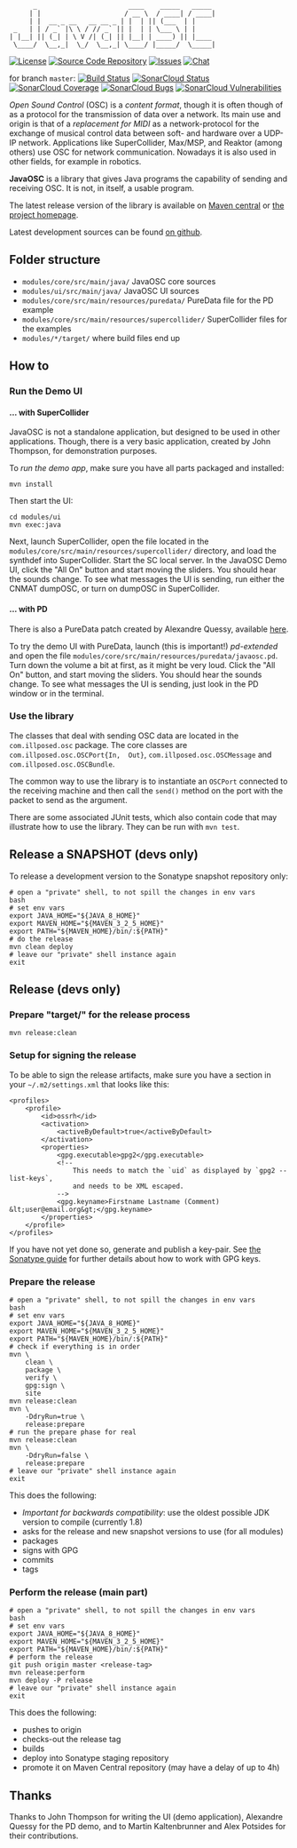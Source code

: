 	      _                       ____    _____   _____
	     | |                     / __ \  / ____| / ____|
	     | |  __ _ __   __ __ _ | |  | || (___  | |
	 _   | | / _` |\ \ / // _` || |  | | \___ \ | |
	| |__| || (_| | \ V /| (_| || |__| | ____) || |____
	 \____/  \__,_|  \_/  \__,_| \____/ |_____/  \_____|

<!-- The title was created with: `figlet -k -f big JavaOSC` -->

[![License](https://img.shields.io/badge/license-BSD%203--Clause-orange.svg)](https://opensource.org/licenses/BSD-3-Clause)
[![Source Code Repository](https://img.shields.io/badge/source--repo-GitHub-blue.svg)](https://github.com/hoijui/JavaOSC)
[![Issues](https://img.shields.io/badge/issues-GitHub-red.svg)](https://github.com/hoijui/JavaOSC/issues)
[![Chat](https://img.shields.io/badge/chat-IRC-darkgreen.svg)](irc://irc.freenode.net/javaosc)

for branch `master`:
[![Build Status](https://travis-ci.org/hoijui/JavaOSC.svg?branch=master)](https://travis-ci.org/hoijui/JavaOSC)
[![SonarCloud Status](https://sonarcloud.io/api/project_badges/measure?project=com.illposed.osc:javaosc&metric=alert_status)](https://sonarcloud.io/dashboard?id=com.illposed.osc:javaosc) 
[![SonarCloud Coverage](https://sonarcloud.io/api/project_badges/measure?project=com.illposed.osc:javaosc&metric=coverage)](https://sonarcloud.io/component_measures/metric/coverage/list?id=com.illposed.osc:javaosc)
[![SonarCloud Bugs](https://sonarcloud.io/api/project_badges/measure?project=com.illposed.osc:javaosc&metric=bugs)](https://sonarcloud.io/component_measures/metric/reliability_rating/list?id=com.illposed.osc:javaosc)
[![SonarCloud Vulnerabilities](https://sonarcloud.io/api/project_badges/measure?project=com.illposed.osc:javaosc&metric=vulnerabilities)](https://sonarcloud.io/component_measures/metric/security_rating/list?id=com.illposed.osc:javaosc)

_Open Sound Control_ (OSC) is a _content format_,
though it is often though of as a protocol for the transmission of data over a network.
Its main use and origin is that of a _replacement for MIDI_
as a network-protocol for the exchange of musical control data between soft- and hardware over a UDP-IP network.
Applications like SuperCollider, Max/MSP, and Reaktor (among others) use OSC for network communication.
Nowadays it is also used in other fields, for example in robotics.

__JavaOSC__ is a library that gives Java programs the capability of sending and receiving OSC.
It is not, in itself, a usable program.

The latest release version of the library is available on
[Maven central](http://mvnrepository.com/artifact/com.illposed.osc/javaosc-core)
or
[the project homepage](http://www.illposed.com/software/javaosc.html).

Latest development sources can be found
[on github](https://github.com/hoijui/JavaOSC).


## Folder structure

* `modules/core/src/main/java/`                     JavaOSC core sources
* `modules/ui/src/main/java/`                       JavaOSC UI sources
* `modules/core/src/main/resources/puredata/`       PureData file for the PD example
* `modules/core/src/main/resources/supercollider/`  SuperCollider files for the examples
* `modules/*/target/`                               where build files end up


## How to

### Run the Demo UI

#### ... with SuperCollider

JavaOSC is not a standalone application, but designed to be used in other applications.
Though, there is a very basic application, created by John Thompson, for demonstration purposes.

To _run the demo app_, make sure you have all parts packaged and installed:

	mvn install

Then start the UI:

	cd modules/ui
	mvn exec:java

Next, launch SuperCollider, open the file located in the
`modules/core/src/main/resources/supercollider/` directory,
and load the synthdef into SuperCollider.
Start the SC local server. 
In the JavaOSC Demo UI, click the "All On" button and start moving the sliders.
You should hear the sounds change.
To see what messages the UI is sending, run either the CNMAT dumpOSC,
or turn on dumpOSC in SuperCollider.

#### ... with PD

There is also a PureData patch created by Alexandre Quessy,
available [here](http://www.sourcelibre.com/puredata/).

To try the demo UI with PureData,
launch (this is important!) _pd-extended_ and open the file
`modules/core/src/main/resources/puredata/javaosc.pd`.
Turn down the volume a bit at first, as it might be very loud.
Click the "All On" button, and start moving the sliders.
You should hear the sounds change.
To see what messages the UI is sending, just look in the PD window or
in the terminal.

### Use the library

The classes that deal with sending OSC data are located in the `com.illposed.osc` package.
The core classes are `com.illposed.osc.OSCPort{In,  Out}`,
`com.illposed.osc.OSCMessage` and `com.illposed.osc.OSCBundle`.

The common way to use the library is to instantiate an `OSCPort`
connected to the receiving machine and then call the `send()` method
on the port with the packet to send as the argument.

There are some associated JUnit tests, which also contain code that may illustrate
how to use the library.
They can be run with `mvn test`.


## Release a SNAPSHOT (devs only)

To release a development version to the Sonatype snapshot repository only:

	# open a "private" shell, to not spill the changes in env vars
	bash
	# set env vars
	export JAVA_HOME="${JAVA_8_HOME}"
	export MAVEN_HOME="${MAVEN_3_2_5_HOME}"
	export PATH="${MAVEN_HOME}/bin/:${PATH}"
	# do the release
	mvn clean deploy
	# leave our "private" shell instance again
	exit


## Release (devs only)

### Prepare "target/" for the release process

	mvn release:clean

### Setup for signing the release

To be able to sign the release artifacts,
make sure you have a section in your `~/.m2/settings.xml` that looks like this:

	<profiles>
		<profile>
			<id>ossrh</id>
			<activation>
				<activeByDefault>true</activeByDefault>
			</activation>
			<properties>
				<gpg.executable>gpg2</gpg.executable>
				<!--
					This needs to match the `uid` as displayed by `gpg2 --list-keys`,
					and needs to be XML escaped.
				-->
				<gpg.keyname>Firstname Lastname (Comment) &lt;user@email.org&gt;</gpg.keyname>
			</properties>
		</profile>
	</profiles>

If you have not yet done so, generate and publish a key-pair.
See [the Sonatype guide](http://central.sonatype.org/pages/working-with-pgp-signatures.html)
for further details about how to work with GPG keys.

### Prepare the release

	# open a "private" shell, to not spill the changes in env vars
	bash
	# set env vars
	export JAVA_HOME="${JAVA_8_HOME}"
	export MAVEN_HOME="${MAVEN_3_2_5_HOME}"
	export PATH="${MAVEN_HOME}/bin/:${PATH}"
	# check if everything is in order
	mvn \
		clean \
		package \
		verify \
		gpg:sign \
		site
	mvn release:clean
	mvn \
		-DdryRun=true \
		release:prepare
	# run the prepare phase for real
	mvn release:clean
	mvn \
		-DdryRun=false \
		release:prepare
	# leave our "private" shell instance again
	exit

This does the following:

* _Important for backwards compatibility_:
use the oldest possible JDK version to compile (currently 1.8)
* asks for the release and new snapshot versions to use (for all modules)
* packages
* signs with GPG
* commits
* tags

### Perform the release (main part)

	# open a "private" shell, to not spill the changes in env vars
	bash
	# set env vars
	export JAVA_HOME="${JAVA_8_HOME}"
	export MAVEN_HOME="${MAVEN_3_2_5_HOME}"
	export PATH="${MAVEN_HOME}/bin/:${PATH}"
	# perform the release
	git push origin master <release-tag>
	mvn release:perform
	mvn deploy -P release
	# leave our "private" shell instance again
	exit

This does the following:

* pushes to origin
* checks-out the release tag
* builds
* deploy into Sonatype staging repository
* promote it on Maven Central repository (may have a delay of up to 4h)


## Thanks

Thanks to John Thompson for writing the UI (demo application),
Alexandre Quessy for the PD demo,
and to Martin Kaltenbrunner and Alex Potsides for their contributions.


